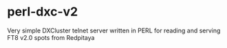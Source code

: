 # perl-dxc-v2
Very simple DXCluster telnet server written in PERL for reading and serving FT8 v2.0 spots from Redpitaya 
